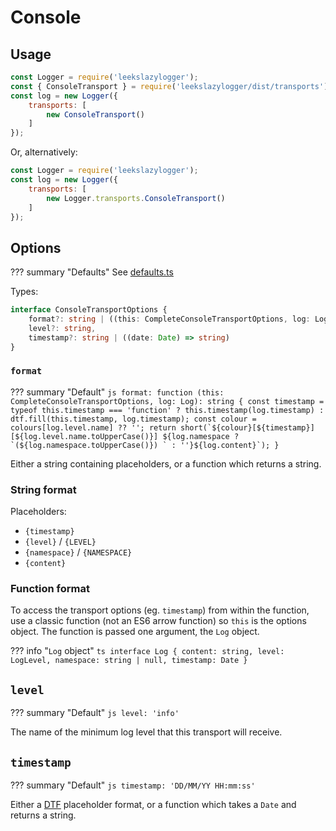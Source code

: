 # Console

## Usage

```js
const Logger = require('leekslazylogger');
const { ConsoleTransport } = require('leekslazylogger/dist/transports');
const log = new Logger({
	transports: [
		new ConsoleTransport()
	]
});
```

Or, alternatively:

```js
const Logger = require('leekslazylogger');
const log = new Logger({
	transports: [
		new Logger.transports.ConsoleTransport()
	]
});
```

## Options

??? summary "Defaults"
	See [defaults.ts](https://github.com/eartharoid/leekslazylogger/blob/main/src/transports/console/defaults.ts)

Types:

```ts
interface ConsoleTransportOptions {
	format?: string | ((this: CompleteConsoleTransportOptions, log: Log) => string),
	level?: string,
	timestamp?: string | ((date: Date) => string)
}
```

### `format`

??? summary "Default"
	```js
	format: function (this: CompleteConsoleTransportOptions, log: Log): string {
		const timestamp = typeof this.timestamp === 'function' ? this.timestamp(log.timestamp) : dtf.fill(this.timestamp, log.timestamp);
		const colour = colours[log.level.name] ?? '';
		return short(`${colour}[${timestamp}] [${log.level.name.toUpperCase()}] ${log.namespace ? `(${log.namespace.toUpperCase()}) ` : ''}${log.content}`);
	}
	```

Either a string containing placeholders, or a function which returns a string.

### String format

Placeholders:

- `{timestamp}`
- `{level}` / `{LEVEL}`
- `{namespace}` / `{NAMESPACE}`
- `{content}`

### Function format

To access the transport options (eg. `timestamp`) from within the function, use a classic function (not an ES6 arrow function) so `this` is the options object. The function is passed one argument, the `Log` object.

??? info "`Log` object"
	```ts
	interface Log {
		content: string,
		level: LogLevel,
		namespace: string | null,
		timestamp: Date
	}
	```

## `level`

??? summary "Default"
	```js
	level: 'info'
	```

The name of the minimum log level that this transport will receive.

## `timestamp`

??? summary "Default"
	```js
	timestamp: 'DD/MM/YY HH:mm:ss'
	```

Either a [DTF](https://github.com/eartharoid/dtf) placeholder format, or a function which takes a `Date` and returns a string.


